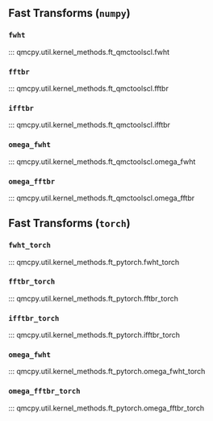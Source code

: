 ## Fast Transforms (`numpy`)

### `fwht`

::: qmcpy.util.kernel_methods.ft_qmctoolscl.fwht

### `fftbr`

::: qmcpy.util.kernel_methods.ft_qmctoolscl.fftbr

### `ifftbr`

::: qmcpy.util.kernel_methods.ft_qmctoolscl.ifftbr

### `omega_fwht`

::: qmcpy.util.kernel_methods.ft_qmctoolscl.omega_fwht

### `omega_fftbr`

::: qmcpy.util.kernel_methods.ft_qmctoolscl.omega_fftbr

## Fast Transforms (`torch`)

### `fwht_torch`

::: qmcpy.util.kernel_methods.ft_pytorch.fwht_torch

### `fftbr_torch`

::: qmcpy.util.kernel_methods.ft_pytorch.fftbr_torch

### `ifftbr_torch`

::: qmcpy.util.kernel_methods.ft_pytorch.ifftbr_torch

### `omega_fwht`

::: qmcpy.util.kernel_methods.ft_pytorch.omega_fwht_torch

### `omega_fftbr_torch`

::: qmcpy.util.kernel_methods.ft_pytorch.omega_fftbr_torch